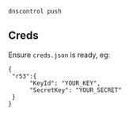 `dnscontrol push`

## Creds
Ensure `creds.json` is ready, eg:
```
{
 "r53":{
      "KeyId": "YOUR_KEY",
      "SecretKey": "YOUR_SECRET"
 }
}
```
